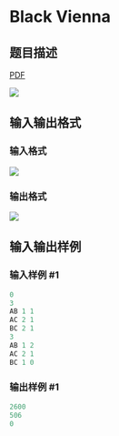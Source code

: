 # Black Vienna

## 题目描述

[problemUrl]: https://uva.onlinejudge.org/index.php?option=com_onlinejudge&Itemid=8&category=866&page=show_problem&problem=4904

[PDF](https://uva.onlinejudge.org/external/130/p13016.pdf)

![](https://cdn.luogu.com.cn/upload/vjudge_pic/UVA13016/b3da00b58f71c9a1881bb694b5d70d3d074b7c0f.png)

## 输入输出格式

### 输入格式

![](https://cdn.luogu.com.cn/upload/vjudge_pic/UVA13016/0c6cd18b0fb4c8367490b79adeb08ab2383f59a6.png)

### 输出格式

![](https://cdn.luogu.com.cn/upload/vjudge_pic/UVA13016/e3e605790dcadb4aed977c7a8a4b1d435e514337.png)

## 输入输出样例

### 输入样例 #1

```cpp
0
3
AB 1 1
AC 2 1
BC 2 1
3
AB 1 2
AC 2 1
BC 1 0
```


### 输出样例 #1

```cpp
2600
506
0
```


